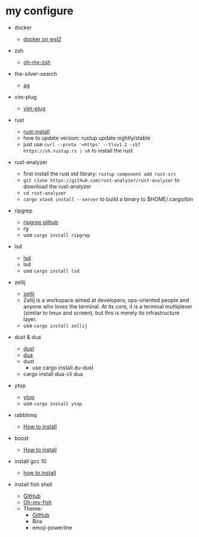 # my configure

* docker
   * [docker on wsl2](https://www.pigo.idv.tw/archives/3359)

* zsh
	* [oh-my-zsh](https://github.com/ohmyzsh/ohmyzsh)

* the-silver-search
	* [ag](https://github.com/ggreer/the_silver_searcher)

* vim-plug
	* [vim-plug](https://github.com/junegunn/vim-plug)

* rust
   * [rust-install](https://www.cloudbooklet.com/install-rust-on-ubuntu-18-04-lts/)
   * how to update version: rustup update nightly/stable
   * just use `curl --proto '=https' --tlsv1.2 -sSf https://sh.rustup.rs | sh` to install the rust
* rust-analyzer
   * first install the rust std library: `rustup component add rust-src`
   * `git clone https://github.com/rust-analyzer/rust-analyzer` to download the rust-analyzer
   * `cd rust-analyzer`
   * `cargo xtask install --server` to build a binary to $HOME/.cargo/bin

* ripgrep
   * [ripgrep github](https://github.com/BurntSushi/ripgrep)
   * rg
   * use `cargo install ripgrep`
* lsd
   * [lsd](https://github.com/Peltoche/lsd)
   * lsd
   * use `cargo install lsd`
* zellij
   * [zellij](https://github.com/zellij-org/zellij)
   * Zellij is a workspace aimed at developers, ops-oriented people and anyone who loves the terminal. At its core, it is a terminal multiplexer (similar to tmux and screen), but this is merely its infrastructure layer.
   * use `cargo install zellij`

* dust & dua
   * [dust](https://github.com/bootandy/dust)
   * [dua](https://github.com/bootandy/dust)
   * dust
       * use cargo install du-dust
   * cargo install dua-cli
       dua


* ytop
   * [ytop](https://github.com/cjbassi/ytop)
   * use `cargo install ytop`

* rabbitmq
   * [How to install](https://blog.csdn.net/hongge_smile/article/details/104049292)

* boost
   * [How to install](https://www.itread01.com/content/1550417226.html)

* install gcc 10
   * [how to install](https://www.ultralinux.org/post/how-to-install-gcc-compiler-on-ubuntu-18-04/)

* install fish shell
   * [GitHub](https://github.com/fish-shell/fish-shell)
   * [Oh-my-fish](https://github.com/oh-my-fish/oh-my-fish)
   * Theme:
      * [GitHub](https://github.com/oh-my-fish/oh-my-fish/blob/master/docs/Themes.md)
      * Bira
      * emoji-powerline



